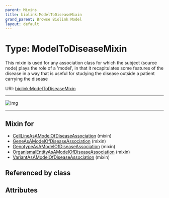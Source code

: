 ```yaml
---
parent: Mixins
title: biolink:ModelToDiseaseMixin
grand_parent: Browse Biolink Model
layout: default
---
```


# Type: ModelToDiseaseMixin


This mixin is used for any association class for which the subject (source node) plays the role of a 'model', in that it recapitulates some features of the disease in a way that is useful for studying the disease outside a patient carrying the disease

URI: [biolink:ModelToDiseaseMixin](https://w3id.org/biolink/vocab/ModelToDiseaseMixin)


---

![img](http://yuml.me/diagram/nofunky;dir:TB/class/[VariantAsAModelOfDiseaseAssociation]uses%20-.-%3E[ModelToDiseaseMixin],[OrganismalEntityAsAModelOfDiseaseAssociation]uses%20-.-%3E[ModelToDiseaseMixin],[GenotypeAsAModelOfDiseaseAssociation]uses%20-.-%3E[ModelToDiseaseMixin],[GeneAsAModelOfDiseaseAssociation]uses%20-.-%3E[ModelToDiseaseMixin],[CellLineAsAModelOfDiseaseAssociation]uses%20-.-%3E[ModelToDiseaseMixin],[VariantAsAModelOfDiseaseAssociation],[OrganismalEntityAsAModelOfDiseaseAssociation],[GenotypeAsAModelOfDiseaseAssociation],[GeneAsAModelOfDiseaseAssociation],[CellLineAsAModelOfDiseaseAssociation])

---


## Mixin for

 * [CellLineAsAModelOfDiseaseAssociation](CellLineAsAModelOfDiseaseAssociation.md) (mixin) 
 * [GeneAsAModelOfDiseaseAssociation](GeneAsAModelOfDiseaseAssociation.md) (mixin) 
 * [GenotypeAsAModelOfDiseaseAssociation](GenotypeAsAModelOfDiseaseAssociation.md) (mixin) 
 * [OrganismalEntityAsAModelOfDiseaseAssociation](OrganismalEntityAsAModelOfDiseaseAssociation.md) (mixin) 
 * [VariantAsAModelOfDiseaseAssociation](VariantAsAModelOfDiseaseAssociation.md) (mixin) 

## Referenced by class


## Attributes

